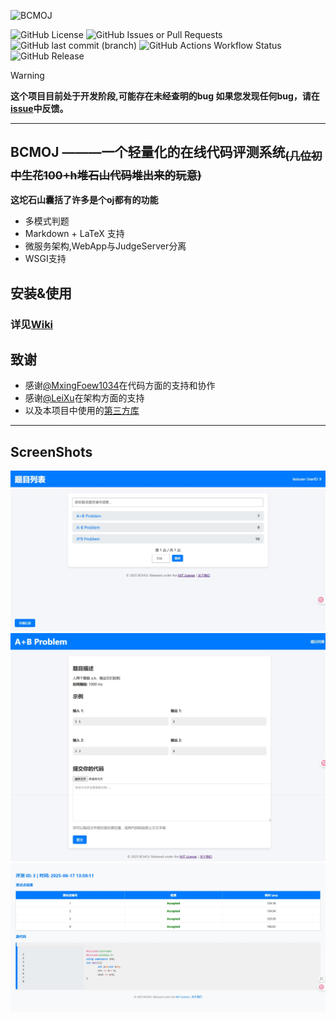 ![BCMOJ](https://socialify.git.ci/SleepingCui/BCMOJ/image?custom_language=Java&description=1&font=Raleway&language=1&name=1&owner=1&pattern=Circuit+Board&theme=Auto)

![GitHub License](https://img.shields.io/github/license/SleepingCui/BCMOJ)
![GitHub Issues or Pull Requests](https://img.shields.io/github/issues-pr/SleepingCui/BCMOJ)
![GitHub last commit (branch)](https://img.shields.io/github/last-commit/SleepingCui/BCMOJ/master)
![GitHub Actions Workflow Status](https://img.shields.io/github/actions/workflow/status/SleepingCui/BCMOJ/maven.yml)
![GitHub Release](https://img.shields.io/github/v/release/SleepingCui/BCMOJ)

> [!WARNING]
> **这个项目目前处于开发阶段,可能存在未经查明的bug
> 如果您发现任何bug，请在[issue](https://github.com/SleepingCui/BCMOJ/issues)中反馈。**
---
## **BCMOJ** ———一个轻量化的在线代码评测系统<sub>~~(几位初中生花100+h堆石山代码堆出来的玩意)~~</sub>
**这坨石山囊括了许多是个oj都有的功能**
- 多模式判题
- Markdown + LaTeX 支持
- 微服务架构,WebApp与JudgeServer分离
- WSGI支持

## 安装&使用
### 详见[Wiki](https://github.com/SleepingCui/BCMOJ/wiki)

## 致谢
- 感谢[@MxingFoew1034](https://github.com/MxingFoew1034)在代码方面的支持和协作
- 感谢[@LeiXu](https://github.com/853683892)在架构方面的支持
- 以及本项目中使用的[第三方库](THIRD_PARTY_LIBS.md)

---

## ScreenShots

<p align="center">
  <img src="/imgs/ss1.png" alt="ss1"/>
  <img src="/imgs/ss2.png" alt="ss2"/>
  <img src="/imgs/ss3.png" alt="ss3"/>
</p>
